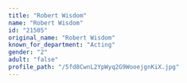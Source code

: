 ```yaml
---
title: "Robert Wisdom"
name: "Robert Wisdom"
id: "21505"
original_name: "Robert Wisdom"
known_for_department: "Acting"
gender: "2"
adult: "false"
profile_path: "/5fd8CwnL2YpWyq2G9WooejgnKiX.jpg"
---
```

